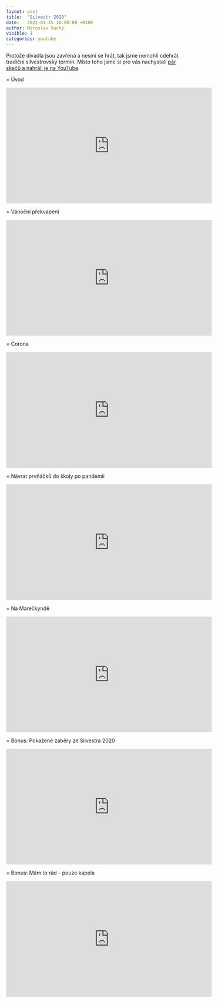 ```yaml
---
layout: post
title:  "Silvestr 2020"
date:   2021-01-15 10:00:00 +0100
author: Miroslav Suchý
visible: 1
categories: youtube
---
```

Protože divadla jsou zavřená a nesmí se hrát, tak jsme nemohli odehrát tradiční silvestrovský termín. Místo toho jsme si pro vás nachystali [pár skečů a nahráli je na YouTube](https://www.youtube.com/playlist?list=PL8bAIftChIDUtvFVv7wXbdbkgBFqBGNcv).

= Úvod

<iframe width="560" height="315" src="https://www.youtube.com/embed/2F1uPAsdY7Y" frameborder="0" allow="accelerometer; autoplay; clipboard-write; encrypted-media; gyroscope; picture-in-picture" allowfullscreen></iframe>

= Vánoční překvapení

<iframe width="560" height="315" src="https://www.youtube.com/embed/CCG5JusOSgc" frameborder="0" allow="accelerometer; autoplay; clipboard-write; encrypted-media; gyroscope; picture-in-picture" allowfullscreen></iframe>

= Corona

<iframe width="560" height="315" src="https://www.youtube.com/embed/z8IggavtQx4" frameborder="0" allow="accelerometer; autoplay; clipboard-write; encrypted-media; gyroscope; picture-in-picture" allowfullscreen></iframe>

= Návrat prvňáčků do školy po pandemii

<iframe width="560" height="315" src="https://www.youtube.com/embed/IAZZ-BF7qBk" frameborder="0" allow="accelerometer; autoplay; clipboard-write; encrypted-media; gyroscope; picture-in-picture" allowfullscreen></iframe>

= Na Marečkyndě

<iframe width="560" height="315" src="https://www.youtube.com/embed/jZrhL6GlCqg" frameborder="0" allow="accelerometer; autoplay; clipboard-write; encrypted-media; gyroscope; picture-in-picture" allowfullscreen></iframe>

= Bonus: Pokažené záběry ze Silvestra 2020

<iframe width="560" height="315" src="https://www.youtube.com/embed/R-Rru9GiCmk" frameborder="0" allow="accelerometer; autoplay; clipboard-write; encrypted-media; gyroscope; picture-in-picture" allowfullscreen></iframe>

= Bonus: Mám to rád - pouze kapela

<iframe width="560" height="315" src="https://www.youtube.com/embed/JOOw1ZKh1Xk" frameborder="0" allow="accelerometer; autoplay; clipboard-write; encrypted-media; gyroscope; picture-in-picture" allowfullscreen></iframe>
